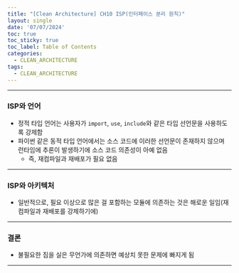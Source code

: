 ```yaml
---
title: "[Clean Architecture] CH10 ISP(인터페이스 분리 원칙)"
layout: single
date: '07/07/2024'
toc: true
toc_sticky: true
toc_label: Table of Contents
categories:
  - CLEAN_ARCHITECTURE
tags:
  - CLEAN_ARCHITECTURE
---
```


---

### ISP와 언어
* 정적 타입 언어는 사용자가 `import`, `use`, `include`와 같은 타입 선언문을 사용하도록 강제함
* 파이썬 같은 동적 타입 언어에서는 소스 코드에 이러한 선언문이 존재하지 않으며 런타임에 추론이 발생하기에 소스 코드 의존성이 아예 없음
    * 즉, 재컴파일과 재배포가 필요 없음

---

### ISP와 아키텍처
* 일반적으로, 필요 이상으로 많은 걸 포함하는 모듈에 의존하는 것은 해로운 일임(재컴파일과 재배포를 강제하기에)

---

### 결론
* 불필요한 짐을 실은 무언가에 의존하면 예상치 못한 문제에 빠지게 됨

---